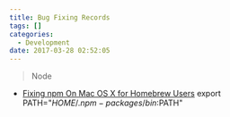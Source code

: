 ```yaml
---
title: Bug Fixing Records
tags: []
categories:
  - Development
date: 2017-03-28 02:52:05
---
```


> Node

- [Fixing npm On Mac OS X for Homebrew Users](https://gist.github.com/DanHerbert/9520689)
       export PATH="$HOME/.npm-packages/bin:$PATH"
     
